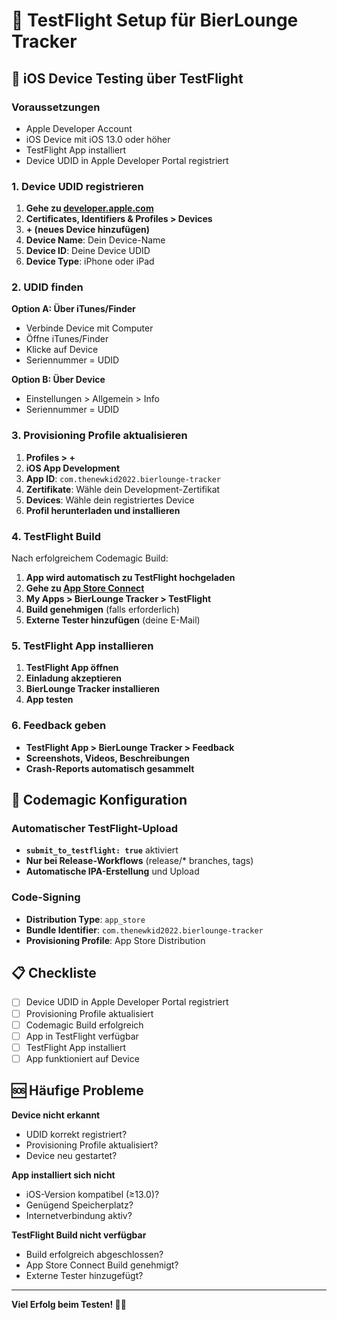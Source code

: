 # 🚀 TestFlight Setup für BierLounge Tracker

## 📱 iOS Device Testing über TestFlight

### Voraussetzungen
- Apple Developer Account
- iOS Device mit iOS 13.0 oder höher
- TestFlight App installiert
- Device UDID in Apple Developer Portal registriert

### 1. Device UDID registrieren
1. **Gehe zu [developer.apple.com](https://developer.apple.com)**
2. **Certificates, Identifiers & Profiles > Devices**
3. **+ (neues Device hinzufügen)**
4. **Device Name**: Dein Device-Name
5. **Device ID**: Deine Device UDID
6. **Device Type**: iPhone oder iPad

### 2. UDID finden
**Option A: Über iTunes/Finder**
- Verbinde Device mit Computer
- Öffne iTunes/Finder
- Klicke auf Device
- Seriennummer = UDID

**Option B: Über Device**
- Einstellungen > Allgemein > Info
- Seriennummer = UDID

### 3. Provisioning Profile aktualisieren
1. **Profiles > +**
2. **iOS App Development**
3. **App ID**: `com.thenewkid2022.bierlounge-tracker`
4. **Zertifikate**: Wähle dein Development-Zertifikat
5. **Devices**: Wähle dein registriertes Device
6. **Profil herunterladen und installieren**

### 4. TestFlight Build
Nach erfolgreichem Codemagic Build:
1. **App wird automatisch zu TestFlight hochgeladen**
2. **Gehe zu [App Store Connect](https://appstoreconnect.apple.com)**
3. **My Apps > BierLounge Tracker > TestFlight**
4. **Build genehmigen** (falls erforderlich)
5. **Externe Tester hinzufügen** (deine E-Mail)

### 5. TestFlight App installieren
1. **TestFlight App öffnen**
2. **Einladung akzeptieren**
3. **BierLounge Tracker installieren**
4. **App testen**

### 6. Feedback geben
- **TestFlight App > BierLounge Tracker > Feedback**
- **Screenshots, Videos, Beschreibungen**
- **Crash-Reports automatisch gesammelt**

## 🔧 Codemagic Konfiguration

### Automatischer TestFlight-Upload
- **`submit_to_testflight: true`** aktiviert
- **Nur bei Release-Workflows** (release/* branches, tags)
- **Automatische IPA-Erstellung** und Upload

### Code-Signing
- **Distribution Type**: `app_store`
- **Bundle Identifier**: `com.thenewkid2022.bierlounge-tracker`
- **Provisioning Profile**: App Store Distribution

## 📋 Checkliste

- [ ] Device UDID in Apple Developer Portal registriert
- [ ] Provisioning Profile aktualisiert
- [ ] Codemagic Build erfolgreich
- [ ] App in TestFlight verfügbar
- [ ] TestFlight App installiert
- [ ] App funktioniert auf Device

## 🆘 Häufige Probleme

**Device nicht erkannt**
- UDID korrekt registriert?
- Provisioning Profile aktualisiert?
- Device neu gestartet?

**App installiert sich nicht**
- iOS-Version kompatibel (≥13.0)?
- Genügend Speicherplatz?
- Internetverbindung aktiv?

**TestFlight Build nicht verfügbar**
- Build erfolgreich abgeschlossen?
- App Store Connect Build genehmigt?
- Externe Tester hinzugefügt?

---

**Viel Erfolg beim Testen! 🍺📱**
